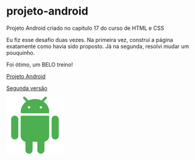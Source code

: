 # projeto-android
Projeto Android criado no capítulo 17 do curso de HTML e CSS

Eu fiz esse desafio duas vezes. Na primeira vez, construí a página exatamente como havia sido proposto. Já na segunda, resolvi mudar um pouquinho.

Foi ótimo, um BELO treino!

<a href="https://kohnduarte.github.io/projeto-android/primeira-vez/index.html" target="_blank">Projeto Android</a>

<a href="https://kohnduarte.github.io/projeto-android/segunda-vez/android.html" target="_blank">Segunda versão</a>



<img src="segunda-vez\images\android-150.png" alt="">


